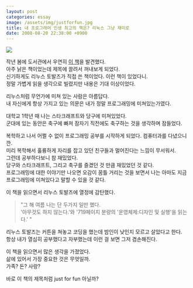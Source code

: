 ```yaml
---
layout: post
categories: essay
image: /assets/img/justforfun.jpg
title: 내 프로그래머 인생 최고의 책은? 리눅스 그냥 재미로
date: 2008-08-20 22:38:00 +0900
---
```

![](https://image.aladin.co.kr/product/27/46/cover500/8984310468_1.gif)

작년 봄에 도서관에서 우연히 [이 책](https://www.aladin.co.kr/shop/wproduct.aspx?ItemId=274630)을 발견했다.  
아주 낡은 책이었는데 제목에 끌려서 꺼내보게 되었다.  
신기하게도 리누스 토발즈가 직접 쓴 책이었다. 이런 책이 있었다니.  
정말 가볍게 읽을 생각으로 빌렸지만 내용은 기대 이상이었다.

리누스처럼 무언가에 미쳐 있는 사람은 아름답다.  
내 자신에게 항상 가지고 있는 의문은 내가 정말 프로그래밍에 미쳐있는가였다.

대학교 1학년 때 나는 스타크래프트와 당구에 미쳐있었다.  
군대에 있는 동안은 축구에 빠져 잠자기 직전에도 축구하는 것을 생각하며 잠들었다.

복학하고 나서 어쩔 수 없이 프로그래밍 공부를 시작하게 되었다. 컴퓨터과를 다녔으니깐.  
미리 복학해서 훌륭하게 자리를 잡고 있던 친구들과 멀어진다는 느낌이 무서워서.  
그런데 공부하다보니 참 재밌었다.  
당구와 스타크래프트, 그리고 축구를 즐겼던 것 만큼 재밌었던 것 같다.  
프로그래밍에 대한 이야기만 나오면 오감이 꿈틀 거리는 것을 보면서 나는 아마도 지금 프로그래밍에 미쳐있다고 말할 수 있을 것 같다.

이 책을 읽으면서 리누스 토발즈에 열정에 감탄했다.

> "그 해 여름 나는 단 두가지 일만 했다.  
> '아무것도 하지 않는다.'와 '719페이지 분량의 '운영체제:디자인 및 실행'을 읽는다.' "

리누스 토발즈는 커튼을 쳐놓고 코딩을 했는데 밤인이 낮인지 모르고 살았다고 한다.  
항상 내가 열심히 공부했다고 자부했는데 이런 걸 보면 그저 겸손해진다.

이 책을 읽으면서 많은 생각을 가졌었다.  
삶에 있어서 가장 중요한 것은 무엇일까.  
가족? 돈? 사랑?

바로 이 책의 제목처럼 just for fun 아닐까?